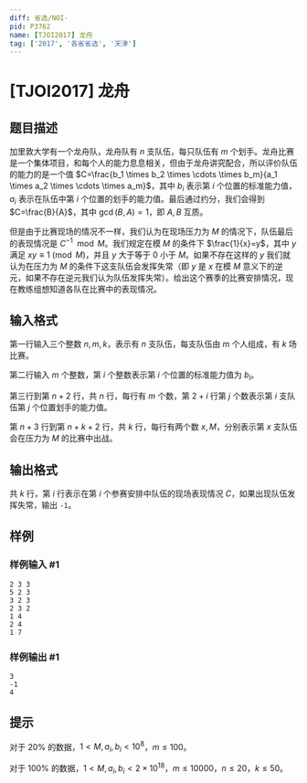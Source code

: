 ```yaml
---
diff: 省选/NOI-
pid: P3762
name: [TJOI2017] 龙舟
tag: ['2017', '各省省选', '天津']
---
```

# [TJOI2017] 龙舟
## 题目描述

加里敦大学有一个龙舟队，龙舟队有 $n$ 支队伍，每只队伍有 $m$ 个划手。龙舟比赛是一个集体项目，和每个人的能力息息相关，但由于龙舟讲究配合，所以评价队伍的能力的是一个值 $C=\frac{b_1 \times b_2 \times \cdots \times b_m}{a_1 \times a_2 \times \cdots \times a_m}$，其中 $b_i$ 表示第 $i$ 个位置的标准能力值，$a_i$ 表示在队伍中第 $i$ 个位置的划手的能力值。最后通过约分，我们会得到 $C=\frac{B}{A}$，其中 $\gcd(B,A)=1$，即 $A,B$ 互质。

但是由于比赛现场的情况不一样，我们认为在现场压力为 $M$ 的情况下，队伍最后的表现情况是 $C^{-1}\mod M$。我们规定在模 $M$ 的条件下 $\frac{1}{x}=y$，其中 $y$ 满足 $xy \equiv 1\pmod M$，并且 $y$ 大于等于 $0$ 小于 $M$。如果不存在这样的 $y$ 我们就认为在压力为 $M$ 的条件下这支队伍会发挥失常（即 $y$ 是 $x$ 在模 $M$ 意义下的逆元，如果不存在逆元我们认为队伍发挥失常）。给出这个赛季的比赛安排情况，现在教练组想知道各队在比赛中的表现情况。
## 输入格式


第一行输入三个整数 $n,m,k$，表示有 $n$ 支队伍，每支队伍由 $m$ 个人组成，有 $k$ 场比赛。

第二行输入 $m$ 个整数，第 $i$ 个整数表示第 $i$ 个位置的标准能力值为 $b_i$。

第三行到第 $n+2$ 行，共 $n$ 行，每行有 $m$ 个数，第 $2+i$ 行第 $j$ 个数表示第 $i$ 支队伍第 $j$ 个位置划手的能力值。

第 $n+3$ 行到第 $n+k+2$ 行，共 $k$ 行，每行有两个数 $x,M$，分别表示第 $x$ 支队伍会在压力为 $M$ 的比赛中出战。
## 输出格式

共 $k$ 行，第 $i$ 行表示在第 $i$ 个参赛安排中队伍的现场表现情况 $C$，如果出现队伍发挥失常，输出 `-1`。
## 样例

### 样例输入 #1
```
2 3 3
5 2 3
3 2 3
2 3 2
1 4
2 4
1 7
```
### 样例输出 #1
```
3
-1
4
```
## 提示

对于 $20\%$ 的数据，$1<M,a_i,b_i<10^8$，$m \le 100$。

对于 $100\%$ 的数据，$1<M,a_i,b_i<2 \times 10^{18}$，$m \le 10000$，$n \le 20$，$k \le 50$。
